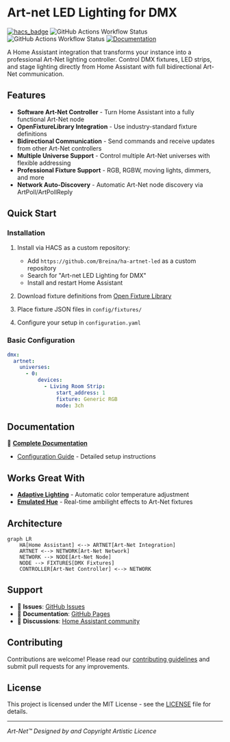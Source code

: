 # Art-net LED Lighting for DMX

[![hacs_badge](https://img.shields.io/badge/HACS-Custom-41BDF5.svg)](https://github.com/hacs/integration)
![GitHub Actions Workflow Status](https://img.shields.io/github/actions/workflow/status/Breina/ha-artnet-led/validate.yaml)
![GitHub Actions Workflow Status](https://img.shields.io/github/actions/workflow/status/Breina/ha-artnet-led/hassfest.yaml)
[![Documentation](https://img.shields.io/badge/docs-github%20pages-blue)](https://breina.github.io/ha-artnet-led/)

A Home Assistant integration that transforms your instance into a professional Art-Net lighting controller. Control DMX fixtures, LED strips, and stage lighting directly from Home Assistant with full bidirectional Art-Net communication.

## Features

- **Software Art-Net Controller** - Turn Home Assistant into a fully functional Art-Net node
- **OpenFixtureLibrary Integration** - Use industry-standard fixture definitions
- **Bidirectional Communication** - Send commands and receive updates from other Art-Net controllers
- **Multiple Universe Support** - Control multiple Art-Net universes with flexible addressing
- **Professional Fixture Support** - RGB, RGBW, moving lights, dimmers, and more
- **Network Auto-Discovery** - Automatic Art-Net node discovery via ArtPoll/ArtPollReply

## Quick Start

### Installation

1. Install via HACS as a custom repository:
   - Add `https://github.com/Breina/ha-artnet-led` as a custom repository
   - Search for "Art-net LED Lighting for DMX"
   - Install and restart Home Assistant

2. Download fixture definitions from [Open Fixture Library](https://open-fixture-library.org/)
3. Place fixture JSON files in `config/fixtures/`
4. Configure your setup in `configuration.yaml`

### Basic Configuration

```yaml
dmx:
  artnet:
    universes:
      - 0:
          devices:
            - Living Room Strip:
                start_address: 1
                fixture: Generic RGB
                mode: 3ch
```

## Documentation

📖 **[Complete Documentation](https://breina.github.io/ha-artnet-led/)**

- [Configuration Guide](https://breina.github.io/ha-artnet-led/config/) - Detailed setup instructions

## Works Great With

- **[Adaptive Lighting](https://github.com/basnijholt/adaptive-lighting)** - Automatic color temperature adjustment
- **[Emulated Hue](https://github.com/hass-emulated-hue/core)** - Real-time ambilight effects to Art-Net fixtures

## Architecture

```mermaid
graph LR
    HA[Home Assistant] <--> ARTNET[Art-Net Integration]
    ARTNET <--> NETWORK[Art-Net Network]
    NETWORK --> NODE[Art-Net Node]
    NODE --> FIXTURES[DMX Fixtures]
    CONTROLLER[Art-Net Controller] <--> NETWORK
```

## Support

- 🐛 **Issues**: [GitHub Issues](https://github.com/Breina/ha-artnet-led/issues)
- 📖 **Documentation**: [GitHub Pages](https://breina.github.io/ha-artnet-led/)
- 💬 **Discussions**: [Home Assistant community](https://community.home-assistant.io/t/dmx-lighting/2248)

## Contributing

Contributions are welcome! Please read our [contributing guidelines](CONTRIBUTING.md) and submit pull requests for any improvements.

## License

This project is licensed under the MIT License - see the [LICENSE](LICENSE) file for details.

---

*Art-Net™ Designed by and Copyright Artistic Licence*